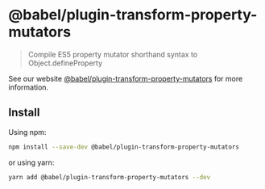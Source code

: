 # @babel/plugin-transform-property-mutators

> Compile ES5 property mutator shorthand syntax to Object.defineProperty

See our website [@babel/plugin-transform-property-mutators](https://babeljs.io/docs/en/babel-plugin-transform-property-mutators) for more information.

## Install

Using npm:

```sh
npm install --save-dev @babel/plugin-transform-property-mutators
```

or using yarn:

```sh
yarn add @babel/plugin-transform-property-mutators --dev
```
